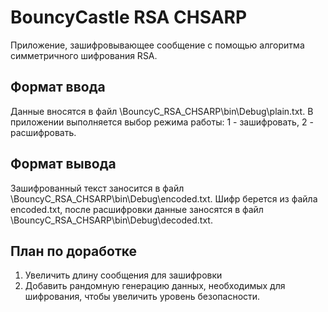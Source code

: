 # BouncyCastle RSA CHSARP
Приложение, зашифровывающее сообщение с помощью алгоритма симметричного шифрования RSA.
## Формат ввода
Данные вносятся в файл \BouncyC_RSA_CHSARP\bin\Debug\plain.txt. 
В приложении выполняется выбор режима работы: 1 - зашифровать, 2 - расшифровать.
## Формат вывода
Зашифрованный текст заносится в файл \BouncyC_RSA_CHSARP\bin\Debug\encoded.txt.
Шифр берется из файла encoded.txt, после расшифровки данные заносятся в файл \BouncyC_RSA_CHSARP\bin\Debug\decoded.txt.
## План по доработке
1. Увеличить длину сообщения для зашифровки
2. Добавить рандомную генерацию данных, необходимых для шифрования, чтобы увеличить уровень безопасности.
